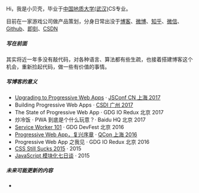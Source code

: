 Hi，我是小贝壳，毕业于[中国地质大学(武汉)](https://www.cug.edu.cn/)CS专业。

目前在一家游戏公司做产品策划，分身日常出没于[博客](https://frangezone.github.io)、[微博](https://weibo.com/u/5015947604)、[知乎](https://www.zhihu.com/people/risingsun-5)、[微信](https://weixin.com)、[Github](https://github.com/frangezone)、[即刻](https://web.okjike.com/)、[CSDN]()


##### 写在前面

其实将近一年多没有敲代码，对各种语言、算法都有些生疏，也接着搭建博客这个机会，重新捡起代码，做一些有价值的事情。


##### 写博客的意义


- [Upgrading to Progressive Web Apps][9] · [JSConf CN 上海 2017](http://2017.jsconf.cn/)
- Building Progressive Web Apps · [CSDI 广州 2017](http://www.csdisummit.com/)
- The State of Progressive Web App · GDG IO Redux 北京 2017
- 炒冷饭 · PWA 到底是个什么玩意？· Baidu HQ 北京 2017
- [Service Worker 101][5] · GDG DevFest 北京 2016
- [Progressive Web App，复兴序章][4] · [QCon 上海 2016](http://2016.qconshanghai.com/presentation/3111)
- Progressive Web App 之我见 · GDG IO Redux 北京 2016
- [CSS Still Sucks 2015][2] · 2015
- [JavaScript 模块化七日谈][1] · 2015


##### 未来可能更新的内容

- 
[1]: //huangxuan.me/2015/07/09/js-module-7day/
[2]: //huangxuan.me/2015/12/28/css-sucks-2015/
[3]: //huangxuan.me/2016/06/05/pwa-in-my-pov/
[4]: //huangxuan.me/2016/10/20/pwa-qcon2016/
[5]: //huangxuan.me/2016/11/20/sw-101-gdgdf/
[6]: https://yanshuo.io/assets/player/?deck=58ac8598b123db0067292f92 "PWA Rehashing"
[7]: https://yanshuo.io/assets/player/?deck=593ad6fbfe88c2006a0a0d6d "The State of PWA"
[8]: https://yanshuo.io/assets/player/?deck=594d673d570c357d0698a950 "Building PWA"
[9]: //huangxuan.me/jsconfcn2017/
